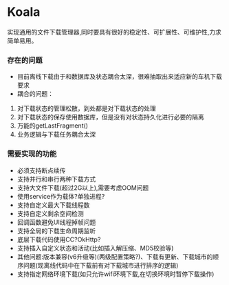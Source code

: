 # Koala
实现通用的文件下载管理器,同时要具有很好的稳定性、可扩展性、可维护性,力求简单易用。

### 存在的问题
- 目前离线下载由于和数据库及状态耦合太深，很难抽取出来适应新的车机下载要求
- 耦合的问题：
1. 对下载状态的管理松散，到处都是对下载状态的处理
2. 对下载状态的保存使用数据库，但是没有对状态持久化进行必要的隔离
3. 万能的getLastFragment()
4. 业务逻辑与下载任务耦合太深


### 需要实现的功能

- 必须支持断点续传
- 支持并行和串行两种下载方式
- 支持大文件下载(超过2G以上),需要考虑OOM问题
- 使用service作为载体?单独进程?
- 支持自定义最大下载线程数
- 支持自定义剩余空间检测
- 回调函数避免UI线程掉帧问题
- 支持全局的下载生命周期监听
- 底层下载代码使用CC?OkHttp?
- 支持插入自定义状态和活动(比如插入解压缩、MD5校验等)
- 其他问题:版本兼容(v6升级等)(两级配置策略?)、下载有更新、下载城市的顺序问题(现离线代码中在下载前有对下载城市进行排序的逻辑)
- 支持指定网络环境下载(如只允许wifi环境下载,在切换环境时暂停下载操作)